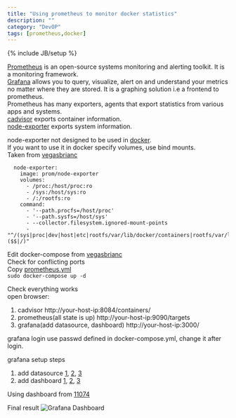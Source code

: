 ```yaml
---
title: "Using prometheus to monitor docker statistics"
description: ""
category: "DevOP"
tags: [prometheus,docker]
---
```

{% include JB/setup %}

[Prometheus](https://prometheus.io/docs/introduction/overview/) is an open-source systems monitoring and alerting toolkit. It is a monitoring framework.  
[Grafana](https://grafana.com/docs/grafana/latest/) allows you to query, visualize, alert on and understand your metrics no matter where they are stored. It is a graphing solution i.e a frontend to prometheus.  
Prometheus has many exporters, agents that export statistics from various apps and systems.  
[cadvisor](https://github.com/google/cadvisor) exports container information.  
[node-exporter](https://github.com/prometheus/node_exporter) exports system information.  

node-exporter not designed to be used in [docker](https://github.com/prometheus/node_exporter#using-docker).  
If you want to use it in docker specify volumes, use bind mounts.  
Taken from [vegasbrianc](https://github.com/vegasbrianc/prometheus/blob/master/docker-compose.yml)
```
  node-exporter:
    image: prom/node-exporter
    volumes:
      - /proc:/host/proc:ro
      - /sys:/host/sys:ro
      - /:/rootfs:ro
    command: 
      - '--path.procfs=/host/proc' 
      - '--path.sysfs=/host/sys'
      - --collector.filesystem.ignored-mount-points
      - "^/(sys|proc|dev|host|etc|rootfs/var/lib/docker/containers|rootfs/var/lib/docker/overlay2|rootfs/run/docker/netns|rootfs/var/lib/docker/aufs)($$|/)"
```

Edit docker-compose from [vegasbrianc](https://github.com/vegasbrianc/prometheus/blob/master/docker-compose.yml)  
Check for conflicting ports  
Copy [prometheus.yml](https://github.com/vegasbrianc/prometheus/blob/master/prometheus/prometheus.yml)  
`sudo docker-compose up -d`

Check everything works  
open browser:  
1. cadvisor http://your-host-ip:8084/containers/
2. prometheus(all state is up) http://your-host-ip:9090/targets 
3. grafana(add datasource, dashboard) http://your-host-ip:3000/

grafana login use passwd defined in docker-compose.yml, change it after login.

grafana setup steps
1. add datasource [1]({{site.url}}/assets/grafana-add-datasource-1.png), [2]({{site.url}}/assets/grafana-add-datasource-2.png), [3]({{site.url}}/assets/grafana-add-datasource-3.png)  
2. add dashboard [1]({{site.url}}/assets/grafana-import-dashboard-1.png), [2]({{site.url}}/assets/grafana-import-dashboard-2.png), [3]({{site.url}}/assets/grafana-import-dashboard-3.png)

Using dashboard from [11074](https://grafana.com/grafana/dashboards/11074)

Final result
![Grafana Dashboard]({{site.url}}/assets/grafana-dashboard-1.png)  


